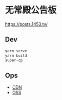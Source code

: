 # 无常殿公告板

https://posts.1453.tv/

## Dev

```bash
yarn serve
yarn build
super-cp
```

## Ops

- [CDN](https://cdnnext.console.aliyun.com/domain/detail/posts.1453.tv)
- [OSS](https://oss.console.aliyun.com/bucket/oss-cn-shanghai/tv-1453-posts/overview)

